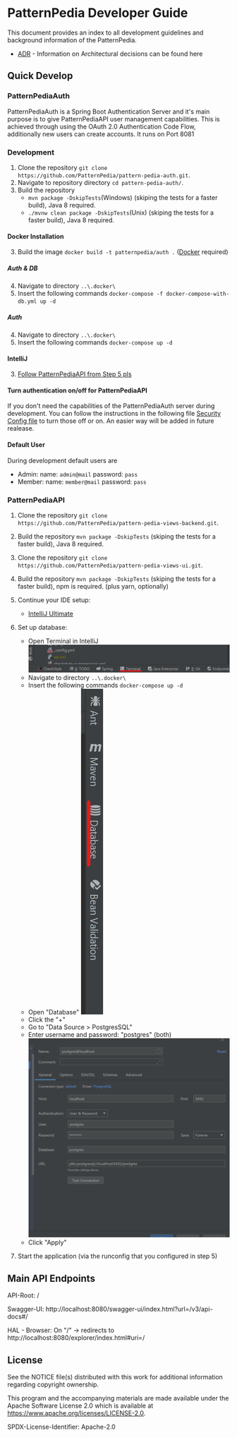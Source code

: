 # PatternPedia Developer Guide
This document provides an index to all development guidelines and background information of the PatternPedia.
- [ADR](/adr) - Information on Architectural decisions can be found here

## Quick Develop
### PatternPediaAuth
PatternPediaAuth is a Spring Boot Authentication Server and it's main purpose is to give PatternPediaAPI user management capabilities.
This is achieved through using the OAuth 2.0 Authentication Code Flow, additionally new users can create accounts.
It runs on Port 8081

### Development
1. Clone the repository `git clone https://github.com/PatternPedia/pattern-pedia-auth.git`.
2. Navigate to repository directory `cd pattern-pedia-auth/`.
2. Build the repository 
    - `mvn package -DskipTests`(Windows) (skiping the tests for a faster build), Java 8 required.
    - `./mvnw clean package -DskipTests`(Unix) (skiping the tests for a faster build), Java 8 required.
#### Docker Installation
3. Build the image `docker build -t patternpedia/auth .` ([Docker](https://docs.docker.com/get-docker/) required)

##### Auth & DB
4. Navigate to directory  `..\.docker\`
5. Insert the following commands  `docker-compose -f docker-compose-with-db.yml up -d`

##### Auth
4. Navigate to directory  `..\.docker\`
5. Insert the following commands  `docker-compose up -d`

#### IntelliJ
3. [Follow PatternPediaAPI from Step 5 pls](#step5)

#### Turn authentication on/off for PatternPediaAPI
If you don't need the capabilities of the PatternPediaAuth server during development. You can follow the instructions in the following file 
[Security Config file](https://github.com/PatternPedia/pattern-pedia-views-backend/blob/ba-meyer-master/src/main/java/com/patternpedia/api/config/ResourceServerConfig.java)
to turn those off or on. An easier way will be added in future realease.

#### Default User
During development default users are
- Admin: name: `admin@mail` password: `pass` 
- Member: name: `member@mail` password: `pass` 

### PatternPediaAPI 
1. Clone the repository `git clone https://github.com/PatternPedia/pattern-pedia-views-backend.git`.
2. Build the repository `mvn package -DskipTests` (skiping the tests for a faster build), Java 8 required.
3. Clone the repository `git clone https://github.com/PatternPedia/pattern-pedia-views-ui.git`.
4. Build the repository `mvn package -DskipTests` (skiping the tests for a faster build), npm is required. (plus yarn, optionally)
5. <a name="step5"></a>Continue your IDE setup:
    - [IntelliJ Ultimate](IntelliJ/)
6. Set up database:
    - Open Terminal in IntelliJ
    ![checkstyle](IntelliJ/graphics/terminal.png)
    - Navigate to directory  ``..\.docker\``
    - Insert the following commands ``docker-compose up -d``
    - Open "Database"
    ![checkstyle](IntelliJ/graphics/open-database.png)
    - Click the "+"
    - Go to "Data Source > PostgresSQL"
    - Enter username and password: "postgres" (both)
    ![checkstyle](IntelliJ/graphics/postgres-setup.png)
    - Click "Apply"
    

7. Start the application (via the runconfig that you configured in step 5)

## Main API Endpoints
API-Root:   /

Swagger-UI: http://localhost:8080/swagger-ui/index.html?url=/v3/api-docs#/

HAL - Browser: On "/" -> redirects to http://localhost:8080/explorer/index.html#uri=/


## License

See the NOTICE file(s) distributed with this work for additional
information regarding copyright ownership.

This program and the accompanying materials are made available under the Apache Software License 2.0 
which is available at https://www.apache.org/licenses/LICENSE-2.0.

SPDX-License-Identifier: Apache-2.0
